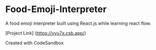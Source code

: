 # Food-Emoji-Interpreter

A food emoji interpreter built using React.js while learning react flow.

[Project Link] (https://vyu7x.csb.app/)

Created with CodeSandbox
